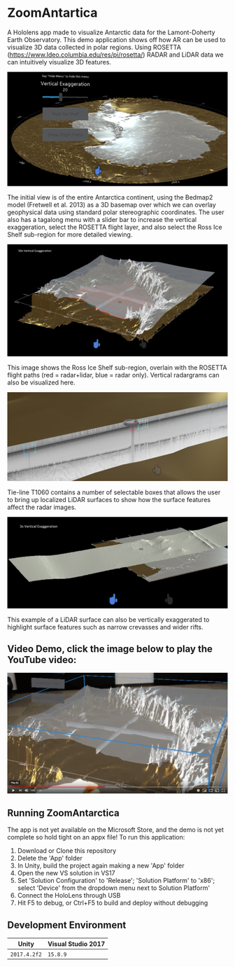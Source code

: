 # ZoomAntartica
A Hololens app made to visualize Antarctic data for the Lamont-Doherty Earth Observatory. This demo application shows off how AR can be used to visualize 3D data collected in polar regions. Using ROSETTA (https://www.ldeo.columbia.edu/res/pi/rosetta/) RADAR and LiDAR data we can intuitively visualize 3D features.

![alt text](https://github.com/martinjpratt/ZoomAntarctica/blob/master/Repo/ZoomAnt4.png)

The initial view is of the entire Antarctica continent, using the Bedmap2 model (Fretwell et al. 2013) as a 3D basemap over which we can overlay geophysical data using standard polar stereographic coordinates. The user also has a tagalong menu with a slider bar to increase the vertical exaggeration, select the ROSETTA flight layer, and also select the Ross Ice Shelf sub-region for more detailed viewing.

![alt text](https://github.com/martinjpratt/ZoomAntarctica/blob/master/Repo/ZoomAnt1.png)

This image shows the Ross Ice Shelf sub-region, overlain with the ROSETTA flight paths (red = radar+lidar, blue = radar only). Vertical radargrams can also be visualized here.

![alt text](https://github.com/martinjpratt/ZoomAntarctica/blob/master/Repo/ZoomAnt2.png)

Tie-line T1060 contains a number of selectable boxes that allows the user to bring up localized LiDAR surfaces to show how the surface features affect the radar images.

![alt text](https://github.com/martinjpratt/ZoomAntarctica/blob/master/Repo/ZoomAnt3.png)

This example of a LiDAR surface can also be vertically exaggerated to highlight surface features such as narrow crevasses and wider rifts.

## Video Demo, click the image below to play the YouTube video:

[![ZoomAntarcticaDemo](https://github.com/martinjpratt/ZoomAntarctica/blob/master/Repo/VideoZADemo.PNG)](https://youtu.be/VhDaVfjHbcs)

## Running ZoomAntarctica

The app is not yet available on the Microsoft Store, and the demo is not yet complete so hold tight on an appx file! To run this application:
  1. Download or Clone this repository
  2. Delete the 'App' folder
  3. In Unity, build the project again making a new 'App' folder
  4. Open the new VS solution in VS17
  5. Set 'Solution Configuration' to 'Release'; 'Solution Platform' to 'x86'; select 'Device' from the dropdown menu next to Solution 
     Platform'
  6. Connect the HoloLens through USB
  7. Hit F5 to debug, or Ctrl+F5 to build and deploy without debugging

## Development Environment

Unity | Visual Studio 2017
--- | ---
`2017.4.2f2` | `15.8.9` |




